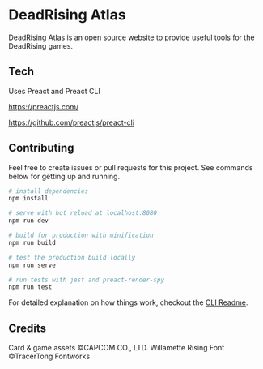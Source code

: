 # DeadRising Atlas

DeadRising Atlas is an open source website to provide useful tools for the DeadRising games.

## Tech

Uses Preact and Preact CLI

https://preactjs.com/

https://github.com/preactjs/preact-cli

## Contributing

Feel free to create issues or pull requests for this project. See commands below for getting up and running.

``` bash
# install dependencies
npm install

# serve with hot reload at localhost:8080
npm run dev

# build for production with minification
npm run build

# test the production build locally
npm run serve

# run tests with jest and preact-render-spy 
npm run test
```

For detailed explanation on how things work, checkout the [CLI Readme](https://github.com/developit/preact-cli/blob/master/README.md).

## Credits

Card & game assets &copy;CAPCOM CO., LTD.
Willamette Rising Font &copy;TracerTong Fontworks
